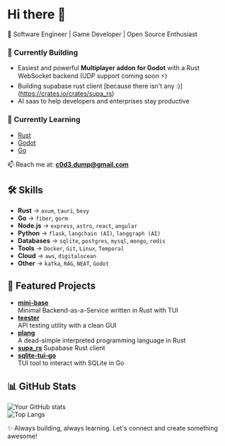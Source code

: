 # Hi there 👋
🚀 Software Engineer | Game Developer | Open Source Enthusiast  

### 🔨 Currently Building
- Easiest and powerful **Multiplayer addon for Godot** with a Rust WebSocket backend (UDP support coming soon ⚡) 
- Building supabase rust client [because there isn't any :)] (https://crates.io/crates/supa_rs)
- AI saas to help developers and enterprises stay productive

### 🌱 Currently Learning
- [Rust](https://www.rust-lang.org)
- [Godot](https://godotengine.org)
- [Go](https://go.dev)

📫 Reach me at: **c0d3.dump@gmail.com**  

## 🛠️ Skills
- **Rust** → `axum`, `tauri`, `bevy`
- **Go** → `fiber`, `gorm`
- **Node.js** → `express`, `astro`, `react`, `angular`
- **Python** → `flask`, `langchain (AI)`, `langgraph (AI)`
- **Databases** → `sqlite`, `postgres`, `mysql`, `mongo`, `redis`
- **Tools** → `Docker`, `Git`, `Linux`, `Temporal`
- **Cloud** → `aws`, `digitalocean`
- **Other** → `kafka`, `RAG`, `NEAT`, `Godot`
  
## 📂 Featured Projects
- [**mini-base**](https://github.com/c0d3-dump/mini-base)  
 Minimal Backend-as-a-Service written in Rust with TUI  
- [**teester**](https://github.com/c0d3-dump/teester)  
 API testing utility with a clean GUI  
- [**plang**](https://github.com/c0d3-dump/plang)  
 A dead-simple interpreted programming language in Rust  
- [**supa_rs**](https://crates.io/crates/supa_rs)
 Supabase Rust client
- [**sqlite-tui-go**](https://github.com/c0d3-dump/sqlite-tui-go)  
 TUI tool to interact with SQLite in Go

## 📊 GitHub Stats
![Your GitHub stats](https://github-readme-stats.vercel.app/api?username=c0d3-dump&show_icons=true&theme=tokyonight)  
![Top Langs](https://github-readme-stats.vercel.app/api/top-langs/?username=c0d3-dump&layout=compact&theme=tokyonight)


✨ Always building, always learning. Let's connect and create something awesome!
